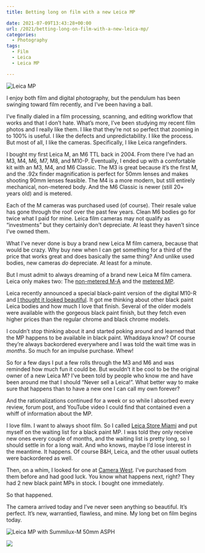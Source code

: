 ```yaml
---
title: Betting long on film with a new Leica MP

date: 2021-07-09T13:43:28+00:00
url: /2021/betting-long-on-film-with-a-new-leica-mp/
categories:
  - Photography
tags:
  - Film
  - Leica
  - Leica MP

---
```


![Leica MP](/img/2021/07/2021-07-09-L1000570.jpg)

I enjoy both film and digital photography, but the pendulum has been swinging toward film recently, and I&#8217;ve been having a ball.

I&#8217;ve finally dialed in a film processing, scanning, and editing workflow that works and that I don&#8217;t hate. What&#8217;s more, I&#8217;ve been studying my recent film photos and I really like them. I like that they&#8217;re not so perfect that zooming in to 100% is useful. I like the defects and unpredictability. I like the process. But most of all, I like the cameras. Specifically, I like Leica rangefinders.

I bought my first Leica M, an M6 TTL back in 2004. From there I&#8217;ve had an M3, M4, M6, M7, M8, and M10-P. Eventually, I ended up with a comfortable kit with an M3, M4, and M6 Classic. The M3 is great because it&#8217;s the first M, and the .92x finder magnification is perfect for 50mm lenses and makes shooting 90mm lenses feasible. The M4 is a more modern, but still entirely mechanical, non-metered body. And the M6 Classic is newer (still 20+ years old) and is metered.

Each of the M cameras was purchased used (of course). Their resale value has gone through the roof over the past few years. Clean M6 bodies go for twice what I paid for mine. Leica film cameras may not qualify as &#8220;investments&#8221; but they certainly don&#8217;t depreciate. At least they haven&#8217;t since I&#8217;ve owned them.

What I&#8217;ve never done is buy a brand new Leica M film camera, because that would be crazy. Why buy new when I can get something for a third of the price that works great and does basically the same thing? And unlike used bodies, new cameras _do_ depreciate. At least for a minute.

But I must admit to always dreaming of a brand new Leica M film camera. Leica only makes two: The [non-metered M-A][1] and the [metered MP][2].

Leica recently announced a special black-paint version of the digital M10-R and <a href="http://baty.net/2021/black-paint-leica-m10-r-beautiful/" data-type="post" data-id="725">I thought it looked beautiful</a>. It got me thinking about other black paint Leica bodies and how much I love that finish. Several of the older models were available with the gorgeous black paint finish, but they fetch even higher prices than the regular chrome and black chrome models.

I couldn&#8217;t stop thinking about it and started poking around and learned that the MP happens to be available in black paint. Whaddaya know? Of course they&#8217;re always backordered everywhere and I was told the wait time was in _months_. So much for an impulse purchase. Whew!

So for a few days I put a few rolls through the M3 and M6 and was reminded how much fun it could be. But wouldn&#8217;t it be cool to be the original owner of a new Leica M? I&#8217;ve been told by people who know me and have been around me that I should &#8220;Never sell a Leica!&#8221;. What better way to make sure that happens than to have a new one I can call my own forever?

And the rationalizations continued for a week or so while I absorbed every review, forum post, and YouTube video I could find that contained even a whiff of information about the MP.

I love film. I want to always shoot film. So I called [Leica Store Miami][3] and put myself on the waiting list for a black paint MP. I was told they only receive new ones every couple of months, and the waiting list is pretty long, so I should settle in for a long wait. And who knows, maybe I&#8217;d lose interest in the meantime. It happens. Of course B&H, Leica, and the other usual outlets were backordered as well.

Then, on a whim, I looked for one at [Camera West][4]. I&#8217;ve purchased from them before and had good luck. You know what happens next, right? They had 2 new black paint MPs in stock. I bought one immediately.

So that happened.

The camera arrived today and I&#8217;ve never seen anything so beautiful. It&#8217;s perfect. It&#8217;s new, warrantied, flawless, and mine. My long bet on film begins today.

![Leica MP with Summilux-M 50mm ASPH](/img/2021/07/2021-07-09-L1000590.jpg "Leica MP with Summilux-M 50mm ASPH")

![](/img/2021/07/2021-07-09-L1000575.jpg "")



 [1]: https://leicacamerausa.com/m-a-typ-127-black.html
 [2]: https://leicacamerausa.com/mp-0-72-black.html
 [3]: https://leicastoremiami.com
 [4]: https://www.camerawest.com